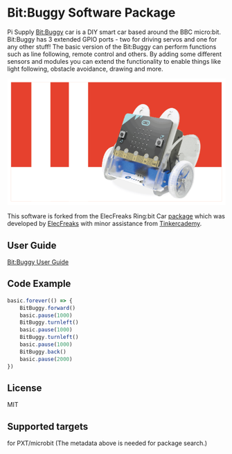 
# Bit:Buggy Software Package

Pi Supply [Bit:Buggy](https://www.pi-supply.com) car is a DIY smart car based around the BBC micro:bit. Bit:Buggy has 3 extended GPIO ports - two for driving servos and one for any other stuff! The basic version of the Bit:Buggy can perform functions such as line following, remote control and others. By adding some different sensors and modules you can extend the functionality to enable things like light following, obstacle avoidance, drawing and more.

![](https://github.com/PiSupply/pxt-bitbuggy/blob/master/icon.png?raw=true)

This software is forked from the ElecFreaks Ring:bit Car [package](https://github.com/elecfreaks/pxt-ringbitcar) which was developed by [ElecFreaks](https://www.elecfreaks.com/) with minor assistance from [Tinkercademy](https://tinkercademy.com/).

## User Guide
[Bit:Buggy User Guide](https://www.pi-supply.com)

## Code Example
```JavaScript
basic.forever(() => {
    BitBuggy.forward()
    basic.pause(1000)
    BitBuggy.turnleft()
    basic.pause(1000)
    BitBuggy.turnleft()
    basic.pause(1000)
    BitBuggy.back()
    basic.pause(2000)
})
```

## License
MIT

## Supported targets
for PXT/microbit (The metadata above is needed for package search.)
